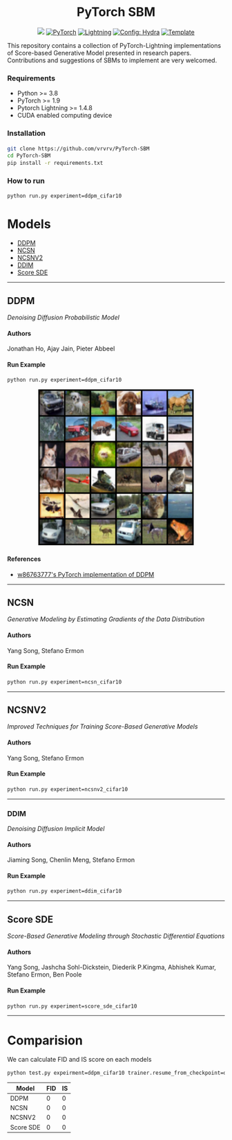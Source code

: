 <h1 align="center">
  <b>PyTorch SBM</b><br>
</h1>

<p align="center">
    <a href="https://www.python.org/"><img src="https://img.shields.io/badge/Python-3.8-blue.svg" /></a>
    <a href="https://pytorch.org/get-started/locally/"><img alt="PyTorch" src="https://img.shields.io/badge/PyTorch-ee4c2c?logo=pytorch&logoColor=white"></a>
    <a href="https://pytorchlightning.ai/"><img alt="Lightning" src="https://img.shields.io/badge/-Lightning-792ee5?logo=pytorchlightning&logoColor=white"></a>
    <a href="https://hydra.cc/"><img alt="Config: Hydra" src="https://img.shields.io/badge/Config-Hydra-89b8cd"></a>
    <a href="https://github.com/ashleve/lightning-hydra-template"><img alt="Template" src="https://img.shields.io/badge/-Lightning--Hydra--Template-017F2F?style=flat&logo=github&labelColor=gray"></a><br>
</p>

This repository contains a collection of PyTorch-Lightning implementations of Score-based Generative Model presented in research papers.
Contributions and suggestions of SBMs to implement are very welcomed.

### Requirements
- Python >= 3.8
- PyTorch >= 1.9
- Pytorch Lightning >= 1.4.8
- CUDA enabled computing device

### Installation
```bash
git clone https://github.com/vrvrv/PyTorch-SBM
cd PyTorch-SBM
pip install -r requirements.txt
```

### How to run
```bash
python run.py experiment=ddpm_cifar10
```

# Models
- [DDPM](#ddpm)
- [NCSN](#ncsn)
- [NCSNV2](#ncsnv2)
- [DDIM](#ddim)
- [Score SDE](#score-sde)

---

## DDPM
_Denoising Diffusion Probabilistic Model_

#### Authors
Jonathan Ho, Ajay Jain, Pieter Abbeel

#### Run Example
```bash
python run.py experiment=ddpm_cifar10
```

<p align="center">
    <img src="assets/ddpm.png" width="360"\>
</p>

#### References
- [w86763777's PyTorch implementation of DDPM](https://github.com/w86763777/pytorch-ddpm)

---

## NCSN
_Generative Modeling by Estimating Gradients of the Data Distribution_

#### Authors
Yang Song, Stefano Ermon

#### Run Example
```bash
python run.py experiment=ncsn_cifar10
```
---

## NCSNV2
_Improved Techniques for Training Score-Based Generative Models_

#### Authors
Yang Song, Stefano Ermon

#### Run Example
```bash
python run.py experiment=ncsnv2_cifar10
```

---

### DDIM
_Denoising Diffusion Implicit Model_

#### Authors
Jiaming Song, Chenlin Meng, Stefano Ermon

#### Run Example
```bash
python run.py experiment=ddim_cifar10
```

---

## Score SDE
_Score-Based Generative Modeling through Stochastic Differential Equations_

#### Authors
Yang Song, Jashcha Sohl-Dickstein, Diederik P.Kingma, Abhishek Kumar, Stefano Ermon, Ben Poole

#### Run Example
```bash
python run.py experiment=score_sde_cifar10
```

---

# Comparision

We can calculate FID and IS score on each models

```bash
python test.py expeirment=ddpm_cifar10 trainer.resume_from_checkpoint=ddpm/cifar10_epoch53.ckpt
```

| Model       | FID | IS  |
| ---         | --- | --- |
| DDPM        |  0  | 0   |
| NCSN        |  0  | 0   |
| NCSNV2      |  0  | 0   |
| Score SDE   |  0  | 0   |